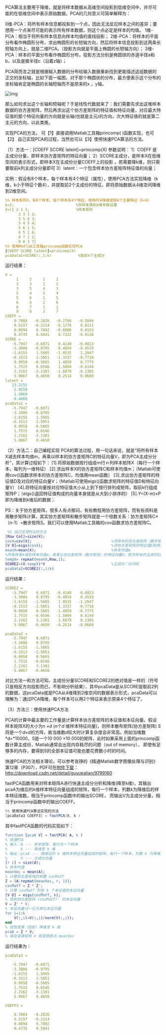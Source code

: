 PCA算法主要用于降维，就是将样本数据从高维空间投影到低维空间中，并尽可能的在低维空间中表示原始数据。PCA的几何意义可简单解释为：

   0维-PCA：将所有样本信息都投影到一个点，因此无法反应样本之间的差异；要想用一个点来尽可能的表示所有样本数据，则这个点必定是样本的均值。
   1维-PCA：相当于将所有样本信息向样本均值的直线投影；
   2维-PCA：将样本的平面分布看作椭圆形分布，求出椭圆形的长短轴方向，然后将样本信息投影到这两条长短轴方向上，就是二维PCA。（投影方向就是平面上椭圆的长短轴方向）；
   3维-PCA：样本的平面分布看作椭圆形分布，投影方法分别是椭圆球的赤道半径a和b，以及是极半径c（沿着z轴）；

   PCA简而言之就是根据输入数据的分布给输入数据重新找到更能描述这组数据的正交的坐标轴，比如下面一幅图，对于那个椭圆状的分布，最方便表示这个分布的坐标轴肯定是椭圆的长轴短轴而不是原来的x ，y轴。

![img](/images/img/20170330150946777)

   那么如何求出这个长轴和短轴呢？于是线性代数就来了：我们需要先求出这堆样本数据的协方差矩阵，然后再求出这个协方差矩阵的特征值和特征向量，对应最大特征值的那个特征向量的方向就是长轴(也就是主元)的方向，次大特征值的就是第二主元的方向，以此类推。

实现PCA的方法， 可【1】直接调用Matlab工具箱princomp( )函数实现，也可【2】 自己实现PCA的过程，当然也可以【3】使用快速PCA算法的方法。

（1）方法一：[COEFF SCORE latent]=princomp(X)
  参数说明：
  1）COEFF 是主成分分量，即样本协方差矩阵的特征向量；
  2）SCORE主成分，是样本X在低维空间的表示形式，即样本X在主成份分量COEFF上的投影 ，若需要降k维，则只需要取前k列主成分分量即可
  3）latent：一个包含样本协方差矩阵特征值的向量；

   实例：假设有8个样本，每个样本有4个特征（属性），使用PCA方法实现降维（k维，k小于特征个数4），并提取前2个主成份的特征，即将原始数据从4维空间降维到2维空间。

```yaml
%% 样本矩阵X，有8个样本，每个样本有4个特征，使用PCA降维提取k个主要特征（k<4）
k=2;                            %将样本降到k维参数设置
X=[1 2 1 1;                     %样本矩阵
      3 3 1 2; 
      3 5 4 3; 
      5 4 5 4;
      5 6 1 5; 
      6 5 2 6;
      8 7 1 2;
      9 8 3 7]
%% 使用Matlab工具箱princomp函数实现PCA
[COEFF SCORE latent]=princomp(X)
pcaData1=SCORE(:,1:k)            %取前k个主成分
```

运行结果：

```yaml
X =
     1     2     1     1
     3     3     1     2
     3     5     4     3
     5     4     5     4
     5     6     1     5
     6     5     2     6
     8     7     1     2
     9     8     3     7
COEFF =
    0.7084   -0.2826   -0.2766   -0.5846
    0.5157   -0.2114   -0.1776    0.8111
    0.0894    0.7882   -0.6086    0.0153
    0.4735    0.5041    0.7222   -0.0116
SCORE =
   -5.7947   -0.6071    0.4140   -0.0823
   -3.3886   -0.8795    0.4054   -0.4519
   -1.6155    1.5665   -1.0535    1.2047
   -0.1513    2.5051   -1.3157   -0.7718
    0.9958   -0.5665    1.4859    0.7775
    1.7515    0.6546    1.5004   -0.6144
    2.2162   -3.1381   -1.6879   -0.1305
    5.9867    0.4650    0.2514    0.0689
latent =
   13.2151
    2.9550
    1.5069
    0.4660
pcaData1 =
   -5.7947   -0.6071
   -3.3886   -0.8795
   -1.6155    1.5665
   -0.1513    2.5051
    0.9958   -0.5665
    1.7515    0.6546
    2.2162   -3.1381
    5.9867    0.4650
```

（2）方法二：自己编程实现
  PCA的算法过程，用一句话来说，就是“将所有样本X减去样本均值m，再乘以样本的协方差矩阵C的特征向量V，即为PCA主成分分析”，其计算过程如下：
  [1].将原始数据按行组成ｍ行ｎ列样本矩阵X（每行一个样本，每列为一维特征）
  [2].求出样本X的协方差矩阵C和样本均值m；（Matlab可使用cov()函数求样本的协方差矩阵C，均值用mean函数）
  [3].求出协方差矩阵的特征值D及对应的特征向量V；（Matlab可使用eigs()函数求矩阵的特征值D和特征向量V）
  [4].将特征向量按对应特征值大小从上到下按行排列成矩阵，取前k行组成矩阵P；（eigs()返回特征值构成的向量本身就是从大到小排序的）
  [5].Y=(X-m)×P即为降维到k维后的数据；

  PS：关于协方差矩阵，很多人有点郁闷，有些教程用协方差矩阵，而有些资料是用散步矩阵计算，其实协方差矩阵和散步矩阵就是一个倍数关系：协方差矩阵C×（n-1）=散步矩阵S。我们可以使用Matlab工具箱的cov函数求协方差矩阵C。

```erlang
 %% 自己实现PCA的方法
[Row Col]=size(X);
covX=cov(X);                                    %求样本的协方差矩阵（散步矩阵除以(n-1)即为协方差矩阵）
[V D]=eigs(covX);                               %求协方差矩阵的特征值D和特征向量V
meanX=mean(X);                                  %样本均值m
%所有样本X减去样本均值m，再乘以协方差矩阵（散步矩阵）的特征向量V，即为样本的主成份SCORE
tempX= repmat(meanX,Row,1);
SCORE2=(X-tempX)*V                              %主成份：SCORE
pcaData2=SCORE2(:,1:k)
```

运行结果：

```yaml
SCORE2 =
   -5.7947    0.6071   -0.4140    0.0823
   -3.3886    0.8795   -0.4054    0.4519
   -1.6155   -1.5665    1.0535   -1.2047
   -0.1513   -2.5051    1.3157    0.7718
    0.9958    0.5665   -1.4859   -0.7775
    1.7515   -0.6546   -1.5004    0.6144
    2.2162    3.1381    1.6879    0.1305
    5.9867   -0.4650   -0.2514   -0.0689

pcaData2 =
   -5.7947    0.6071
   -3.3886    0.8795
   -1.6155   -1.5665
   -0.1513   -2.5051
    0.9958    0.5665
    1.7515   -0.6546
    2.2162    3.1381
    5.9867   -0.4650
```

   对比方法一和方法可知，主成份分量SCORE和SCORE2的绝对值是一样的（符号只是相反方向投影而已，不影响分析结果），其中pcaData是从SCORE提取前2列的数据，这pcaData就是PCA从4维降到2维空间的数据表示形式，pcaData可以理解为：通过PCA降维，每个样本可以用2个特征来表示原来4个特征了。

（3）方法三：使用快速PCA方法

   PCA的计算中最主要的工作量是计算样本协方差矩阵的本征值和本征向量。假设样本矩阵X的大小为*n ×d* (*n*个*d* 维样本特征向量)，则样本散布矩阵(协方差矩阵) S 将是一个*d×d*的方阵，故当维数*d*较大时计算复杂度会非常高。例如当维数*d=*10000，S是一个10 000 ×10 000的矩阵，此时如果采用上面的princomp函数计算主成份，Matlab通常会出现内存耗尽的问题（out of memory）， 即使有足够多的内存，要得到S的全部本征值可能也要花费数小时的时间。

  快速PCA的方法相关理论，可以参考张铮的《精通Matlab数字图像处理与识别》第12章（P307），PDF可在[附件下载](http://download.csdn.net/detail/guyuealian/9799160)：http://download.csdn.net/detail/guyuealian/9799160

  fastPCA函数用来对样本矩阵A进行快速主成分分析和降维(降至k维)，其输出pcaA为维后的*k*维样本特征向量组成的矩阵，每行一个样本，列数*k*为降维后的样本特征维数，相当于princomp函数中的输出SCORE， 而输出V为主成分分量，相当于princomp函数中的输出COEFF。

 

```csharp
%% 使用快速PCA算法实现的方法
[pcaData3 COEFF3] = fastPCA(X, k )
```

  其中fastPCA函数的代码实现如下：

 

```erlang
function [pcaA V] = fastPCA( A, k )
% 快速PCA
% 输入：A --- 样本矩阵，每行为一个样本
%      k --- 降维至 k 维
% 输出：pcaA --- 降维后的 k 维样本特征向量组成的矩阵，每行一个样本，列数 k 为降维后的样本特征维数
%      V --- 主成分向量
[r c] = size(A);
% 样本均值
meanVec = mean(A);
% 计算协方差矩阵的转置 covMatT
Z = (A-repmat(meanVec, r, 1));
covMatT = Z * Z';
% 计算 covMatT 的前 k 个本征值和本征向量
[V D] = eigs(covMatT, k);
% 得到协方差矩阵 (covMatT)' 的本征向量
V = Z' * V;
% 本征向量归一化为单位本征向量
for i=1:k
    V(:,i)=V(:,i)/norm(V(:,i));
end
% 线性变换（投影）降维至 k 维
pcaA = Z * V;
% 保存变换矩阵 V 和变换原点 meanVec
```


运行结果为：

```yaml
pcaData3 =

   -5.7947   -0.6071
   -3.3886   -0.8795
   -1.6155    1.5665
   -0.1513    2.5051
    0.9958   -0.5665
    1.7515    0.6546
    2.2162   -3.1381
    5.9867    0.4650

COEFF3 =

    0.7084   -0.2826
    0.5157   -0.2114
    0.0894    0.7882
    0.4735    0.5041
```

 